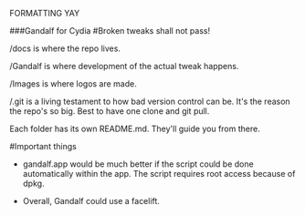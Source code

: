 FORMATTING YAY

###Gandalf for Cydia
#Broken tweaks shall not pass!

/docs is where the repo lives.

/Gandalf is where development of the actual tweak happens.

/Images is where logos are made.

/.git is a living testament to how bad version control can be. It's the reason the repo's so big. Best to have one clone and git pull.

Each folder has its own README.md. They'll guide you from there.

#Important things

- gandalf.app would be much better if the script could be done automatically within the app. The script requires root access because of dpkg.

- Overall, Gandalf could use a facelift. 